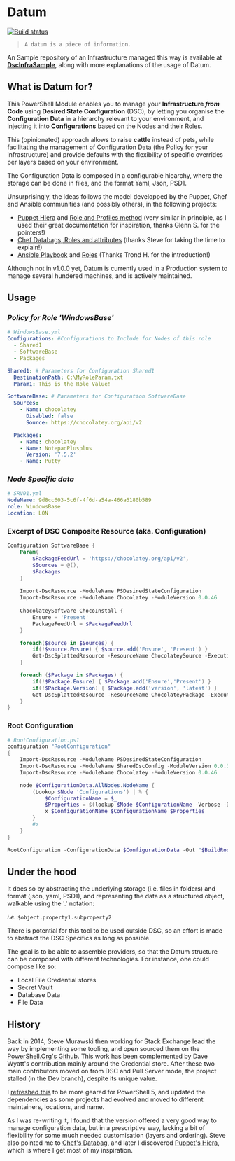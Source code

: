 # Datum

[![Build status](https://ci.appveyor.com/api/projects/status/twbfc16g6w68ub8m/branch/master?svg=true)](https://ci.appveyor.com/project/gaelcolas/datum/branch/master)

> `A datum is a piece of information.`

An Sample repository of an Infrastructure managed this way is available at [**DscInfraSample**](https://github.com/gaelcolas/DscInfraSample), along with more explanations of the usage of Datum.

## What is Datum for?

This PowerShell Module enables you to manage your **Infrastructure _from_ Code** using **Desired State Configuration** (DSC), by letting you organise the **Configuration Data** in a hierarchy relevant to your environment, and injecting it into **Configurations** based on the Nodes and their Roles.

This (opinionated) approach allows to raise **cattle** instead of pets, while facilitating the management of Configuration Data (the Policy for your infrastructure) and provide defaults with the flexibility of specific overrides per layers based on your environment.

The Configuration Data is composed in a configurable hiearchy, where the storage can be done in files, and the format Yaml, Json, PSD1.

Unsurprisingly, the ideas follows the model developped by the Puppet, Chef and Ansible communities (and possibly others), in the following projects:
- [Puppet Hiera](https://puppet.com/docs/puppet/5.3/hiera_intro.html) and [Role and Profiles method](https://puppet.com/docs/pe/2017.3/managing_nodes/the_roles_and_profiles_method.html) (very similar in principle, as I used their great documentation for inspiration, thanks Glenn S. for the pointers!)
- [Chef Databags, Roles and attributes](https://docs.chef.io/policy.html) (thanks Steve for taking the time to explain!)
- [Ansible Playbook](http://docs.ansible.com/ansible/latest/playbooks_intro.html) and [Roles](http://docs.ansible.com/ansible/latest/playbooks_reuse_roles.html) (Thanks Trond H. for the introduction!)

Although not in v1.0.0 yet, Datum is currently used in a Production system to manage several hundered machines, and is actively maintained.

## Usage


### _Policy for Role 'WindowsBase'_
```Yaml
# WindowsBase.yml
Configurations: #Configurations to Include for Nodes of this role
  - Shared1
  - SoftwareBase
  - Packages

Shared1: # Parameters for Configuration Shared1
  DestinationPath: C:\MyRoleParam.txt
  Param1: This is the Role Value!

SoftwareBase: # Parameters for Configuration SoftwareBase
  Sources:
    - Name: chocolatey
      Disabled: false
      Source: https://chocolatey.org/api/v2

  Packages:
    - Name: chocolatey
    - Name: NotepadPlusplus
      Version: '7.5.2'
    - Name: Putty
```

### _Node Specific data_

```yaml
# SRV01.yml
NodeName: 9d8cc603-5c6f-4f6d-a54a-466a6180b589
role: WindowsBase
Location: LON

```
### Excerpt of DSC Composite Resource (aka. Configuration)

```PowerShell
Configuration SoftwareBase {
    Param(
        $PackageFeedUrl = 'https://chocolatey.org/api/v2',
        $Sources = @(),
        $Packages
    )
    
    Import-DscResource -ModuleName PSDesiredStateConfiguration
    Import-DscResource -ModuleName Chocolatey -ModuleVersion 0.0.46
    
    ChocolateySoftware ChocoInstall {
        Ensure = 'Present'
        PackageFeedUrl = $PackageFeedUrl
    }

    foreach($source in $Sources) {
        if(!$source.Ensure) { $source.add('Ensure', 'Present') }
        Get-DscSplattedResource -ResourceName ChocolateySource -ExecutionName "$($Source.Name)_src" -Properties $source
    }

    foreach ($Package in $Packages) {
        if(!$Package.Ensure) { $Package.add('Ensure','Present') }
        if(!$Package.Version) { $Package.add('version', 'latest') }
        Get-DscSplattedResource -ResourceName ChocolateyPackage -ExecutionName "$($Package.Name)_pkg" -Properties $Properties
    }
}
```

### Root Configuration

```PowerShell
# RootConfiguration.ps1
configuration "RootConfiguration"
{
    Import-DscResource -ModuleName PSDesiredStateConfiguration
    Import-DscResource -ModuleName SharedDscConfig -ModuleVersion 0.0.3
    Import-DscResource -ModuleName Chocolatey -ModuleVersion 0.0.46

    node $ConfigurationData.AllNodes.NodeName {
        (Lookup $Node 'Configurations') | % {
            $ConfigurationName = $_
            $Properties = $(lookup $Node $ConfigurationName -Verbose -DefaultValue @{})
            x $ConfigurationName $ConfigurationName $Properties
        }
        #>
    }
}

RootConfiguration -ConfigurationData $ConfigurationData -Out "$BuildRoot\BuildOutput\MOF\"

```

## Under the hood

It does so by abstracting the underlying storage (i.e. files in folders) and format (json, yaml, PSD1), and representing the data as a structured object, walkable using the '.' notation: 

_i.e._ `$object.property1.subproperty2`

There is potential for this tool to be used outside DSC, so an effort is made to abstract the DSC Specifics as long as possible.

The goal is to be able to assemble providers, so that the Datum structure can be composed with different technologies.
For instance, one could compose like so:
 - Local File Credential stores
 - Secret Vault
 - Database Data
 - File Data


## History
Back in 2014, Steve Murawski then working for Stack Exchange lead the way by implementing some tooling, and open sourced them on the [PowerShell.Org's Github](https://github.com/PowerShellOrg/DSC/tree/development).
This work has been complemented by Dave Wyatt's contribution mainly around the Credential store.
After these two main contributors moved on from DSC and Pull Server mode, the project stalled (in the Dev branch), despite its unique value.

I [refreshed this](https://github.com/gaelcolas/DscConfigurationData) to be more geared for PowerShell 5, and updated the dependencies as some projects had evolved and moved to different maintainers, locations, and name.

As I was re-writing it, I found that the version offered a very good way to manage configuration data, but in a prescriptive way, lacking a bit of flexibility for some much needed customisation (layers and ordering). Steve also pointed me to [Chef's Databag](https://docs.chef.io/data_bags.html), and later I discovered [Puppet's Hiera](https://docs.puppet.com/hiera/3.3/complete_example.html), which is where I get most of my inspiration.